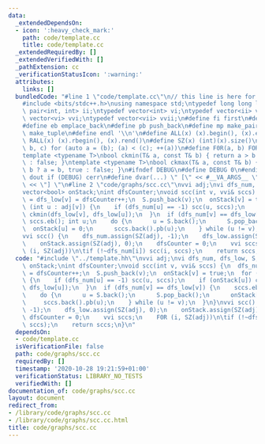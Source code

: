 ```yaml
---
data:
  _extendedDependsOn:
  - icon: ':heavy_check_mark:'
    path: code/template.cc
    title: code/template.cc
  _extendedRequiredBy: []
  _extendedVerifiedWith: []
  _pathExtension: cc
  _verificationStatusIcon: ':warning:'
  attributes:
    links: []
  bundledCode: "#line 1 \"code/template.cc\"\n// this line is here for a reason\n\
    #include <bits/stdc++.h>\nusing namespace std;\ntypedef long long ll;\ntypedef\
    \ pair<int, int> ii;\ntypedef vector<int> vi;\ntypedef vector<ii> vii;\ntypedef\
    \ vector<vi> vvi;\ntypedef vector<vii> vvii;\n#define fi first\n#define se second\n\
    #define eb emplace_back\n#define pb push_back\n#define mp make_pair\n#define mt\
    \ make_tuple\n#define endl '\\n'\n#define ALL(x) (x).begin(), (x).end()\n#define\
    \ RALL(x) (x).rbegin(), (x).rend()\n#define SZ(x) (int)(x).size()\n#define FOR(a,\
    \ b, c) for (auto a = (b); (a) < (c); ++(a))\n#define F0R(a, b) FOR (a, 0, (b))\n\
    template <typename T>\nbool ckmin(T& a, const T& b) { return a > b ? a = b, true\
    \ : false; }\ntemplate <typename T>\nbool ckmax(T& a, const T& b) { return a <\
    \ b ? a = b, true : false; }\n#ifndef DEBUG\n#define DEBUG 0\n#endif\n#define\
    \ dout if (DEBUG) cerr\n#define dvar(...) \" [\" << #__VA_ARGS__ \": \" << (__VA_ARGS__)\
    \ << \"] \"\n#line 2 \"code/graphs/scc.cc\"\nvvi adj;\nvi dfs_num, dfs_low, S;\n\
    vector<bool> onStack;\nint dfsCounter;\nvoid scc(int v, vvi& sccs) {\n  dfs_num[v]\
    \ = dfs_low[v] = dfsCounter++;\n  S.push_back(v);\n  onStack[v] = true;\n  for\
    \ (int u : adj[v]) {\n    if (dfs_num[u] == -1) scc(u, sccs);\n    if (onStack[u])\
    \ ckmin(dfs_low[v], dfs_low[u]);\n  }\n  if (dfs_num[v] == dfs_low[v]) {\n   \
    \ sccs.eb(); int u;\n    do {\n      u = S.back();\n      S.pop_back();\n    \
    \  onStack[u] = 0;\n      sccs.back().pb(u);\n    } while (u != v);\n  }\n}\n\
    vvi scc() {\n    dfs_num.assign(SZ(adj), -1);\n    dfs_low.assign(SZ(adj), 0);\n\
    \    onStack.assign(SZ(adj), 0);\n    dfsCounter = 0;\n    vvi sccs;\n    F0R\
    \ (i, SZ(adj))\n\tif (!~dfs_num[i]) scc(i, sccs);\n    return sccs;\n}\n"
  code: "#include \"../template.hh\"\nvvi adj;\nvi dfs_num, dfs_low, S;\nvector<bool>\
    \ onStack;\nint dfsCounter;\nvoid scc(int v, vvi& sccs) {\n  dfs_num[v] = dfs_low[v]\
    \ = dfsCounter++;\n  S.push_back(v);\n  onStack[v] = true;\n  for (int u : adj[v])\
    \ {\n    if (dfs_num[u] == -1) scc(u, sccs);\n    if (onStack[u]) ckmin(dfs_low[v],\
    \ dfs_low[u]);\n  }\n  if (dfs_num[v] == dfs_low[v]) {\n    sccs.eb(); int u;\n\
    \    do {\n      u = S.back();\n      S.pop_back();\n      onStack[u] = 0;\n \
    \     sccs.back().pb(u);\n    } while (u != v);\n  }\n}\nvvi scc() {\n    dfs_num.assign(SZ(adj),\
    \ -1);\n    dfs_low.assign(SZ(adj), 0);\n    onStack.assign(SZ(adj), 0);\n   \
    \ dfsCounter = 0;\n    vvi sccs;\n    F0R (i, SZ(adj))\n\tif (!~dfs_num[i]) scc(i,\
    \ sccs);\n    return sccs;\n}\n"
  dependsOn:
  - code/template.cc
  isVerificationFile: false
  path: code/graphs/scc.cc
  requiredBy: []
  timestamp: '2020-10-28 19:21:59+01:00'
  verificationStatus: LIBRARY_NO_TESTS
  verifiedWith: []
documentation_of: code/graphs/scc.cc
layout: document
redirect_from:
- /library/code/graphs/scc.cc
- /library/code/graphs/scc.cc.html
title: code/graphs/scc.cc
---
```

